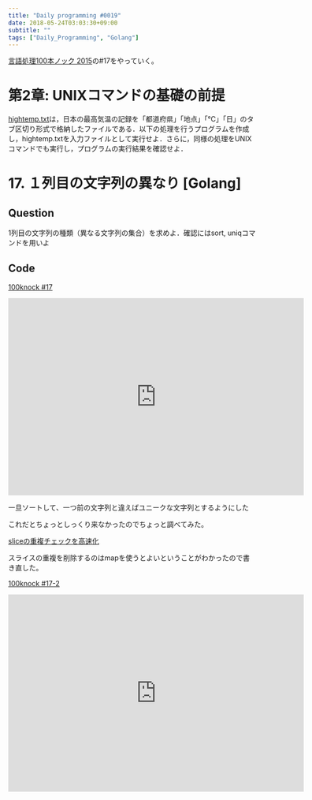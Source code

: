 ```yaml
---
title: "Daily programming #0019"
date: 2018-05-24T03:03:30+09:00
subtitle: ""
tags: ["Daily_Programming", "Golang"]
---
```


[言語処理100本ノック 2015][100knock]の#17をやっていく。

# 第2章: UNIXコマンドの基礎の前提

[hightemp.txt][inputfile]は，日本の最高気温の記録を「都道府県」「地点」「℃」「日」のタブ区切り形式で格納したファイルである．以下の処理を行うプログラムを作成し，hightemp.txtを入力ファイルとして実行せよ．さらに，同様の処理をUNIXコマンドでも実行し，プログラムの実行結果を確認せよ．

# 17. １列目の文字列の異なり [Golang]

## Question

1列目の文字列の種類（異なる文字列の集合）を求めよ．確認にはsort, uniqコマンドを用いよ

## Code

[100knock #17][snipet]

<iframe src='https://glot.io/snippets/f18wn9ee54/embed' frameborder='0' scrolling='no' sandbox='allow-forms allow-pointer-lock allow-popups allow-same-origin allow-scripts' width='600' height='400'></iframe>

一旦ソートして、一つ前の文字列と違えばユニークな文字列とするようにした

これだとちょっとしっくり来なかったのでちょっと調べてみた。

[sliceの重複チェックを高速化][Qiita]

スライスの重複を削除するのはmapを使うとよいということがわかったので書き直した。


[100knock #17-2][snipet2]

<iframe src='https://glot.io/snippets/f18wrbslcn/embed' frameborder='0' scrolling='no' sandbox='allow-forms allow-pointer-lock allow-popups allow-same-origin allow-scripts' width='600' height='400'></iframe>

[100knock]:http://www.cl.ecei.tohoku.ac.jp/nlp100/#ch2
[inputfile]:http://www.cl.ecei.tohoku.ac.jp/nlp100/data/hightemp.txt
[snipet]:https://glot.io/snippets/f18wn9ee54
[snipet2]:https://glot.io/snippets/f18wrbslcn
[Qiita]:https://qiita.com/hi-nakamura/items/5671eae147ffa68c4466
